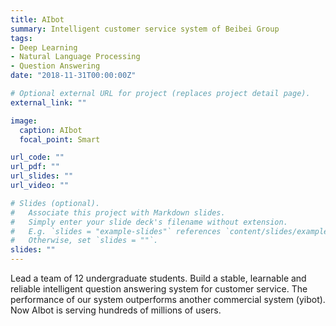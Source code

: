 ```yaml
---
title: AIbot
summary: Intelligent customer service system of Beibei Group
tags:
- Deep Learning
- Natural Language Processing
- Question Answering
date: "2018-11-31T00:00:00Z"

# Optional external URL for project (replaces project detail page).
external_link: ""

image:
  caption: AIbot 
  focal_point: Smart

url_code: ""
url_pdf: ""
url_slides: ""
url_video: ""

# Slides (optional).
#   Associate this project with Markdown slides.
#   Simply enter your slide deck's filename without extension.
#   E.g. `slides = "example-slides"` references `content/slides/example-slides.md`.
#   Otherwise, set `slides = ""`.
slides: ""
---
```


Lead a team of 12 undergraduate students. Build a stable, learnable and reliable intelligent question answering system for customer service. The performance of our system outperforms another commercial system (yibot). Now AIbot is serving hundreds of millions of users.
